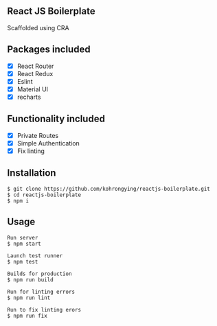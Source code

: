 ## React JS Boilerplate

Scaffolded using CRA

## Packages included
- [x] React Router
- [x] React Redux
- [x] Eslint
- [x] Material UI
- [x] recharts

## Functionality included
- [x] Private Routes
- [x] Simple Authentication
- [x] Fix linting

## Installation
```
$ git clone https://github.com/kohrongying/reactjs-boilerplate.git
$ cd reactjs-boilerplate
$ npm i
```

## Usage
```
Run server
$ npm start

Launch test runner
$ npm test

Builds for production
$ npm run build

Run for linting errors
$ npm run lint

Run to fix linting erors
$ npm run fix
```